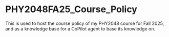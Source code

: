 # PHY2048FA25_Course_Policy
This is used to host the course policy of my PHY2048 course for Fall 2025, and as a knowledge base for a CoPilot agent to base its knowledge on.
